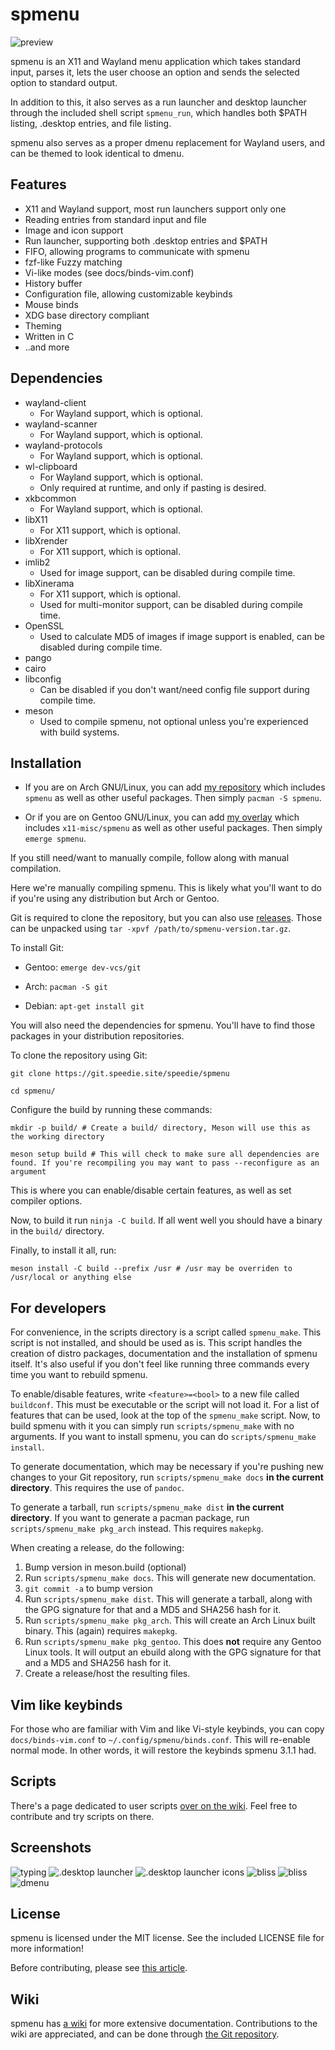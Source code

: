 # spmenu

![preview](/screenshots/preview.png)

spmenu is an X11 and Wayland menu application which takes standard input, parses
it, lets the user choose an option and sends the selected option to standard output.

In addition to this, it also serves as a run launcher and desktop launcher
through the included shell script `spmenu_run`, which handles both $PATH
listing, .desktop entries, and file listing.

spmenu also serves as a proper dmenu replacement for Wayland users, and
can be themed to look identical to dmenu.

## Features

- X11 and Wayland support, most run launchers support only one
- Reading entries from standard input and file
- Image and icon support
- Run launcher, supporting both .desktop entries and $PATH
- FIFO, allowing programs to communicate with spmenu
- fzf-like Fuzzy matching
- Vi-like modes (see docs/binds-vim.conf)
- History buffer
- Configuration file, allowing customizable keybinds
- Mouse binds
- XDG base directory compliant
- Theming
- Written in C
- ..and more

## Dependencies

- wayland-client
  - For Wayland support, which is optional.
- wayland-scanner
  - For Wayland support, which is optional.
- wayland-protocols
  - For Wayland support, which is optional.
- wl-clipboard
  - For Wayland support, which is optional.
  - Only required at runtime, and only if pasting is desired.
- xkbcommon
  - For Wayland support, which is optional.
- libX11
  - For X11 support, which is optional.
- libXrender
  - For X11 support, which is optional.
- imlib2
  - Used for image support, can be disabled during compile time.
- libXinerama
  - For X11 support, which is optional.
  - Used for multi-monitor support, can be disabled during compile time.
- OpenSSL
  - Used to calculate MD5 of images if image support is enabled, can be
disabled during compile time.
- pango
- cairo
- libconfig
  - Can be disabled if you don't want/need config file support during compile time.
- meson
  - Used to compile spmenu, not optional unless you're experienced with build systems.

## Installation

- If you are on Arch GNU/Linux, you can add
[my repository](https://git.speedie.site/speedie/speedie-aur) which includes
`spmenu` as well as other useful packages. Then simply `pacman -S spmenu`.

- Or if you are on Gentoo GNU/Linux, you can add
[my overlay](https://git.speedie.site/speedie/speedie-overlay) which includes
`x11-misc/spmenu` as well as other useful packages. Then simply `emerge spmenu`.

If you still need/want to manually compile, follow along with manual compilation.

Here we're manually compiling spmenu. This is likely what you'll want to do
if you're using any distribution but Arch or Gentoo.

Git is required to clone the repository, but you can also use
[releases](https://ls.speedie.site). Those can be unpacked
using `tar -xpvf /path/to/spmenu-version.tar.gz`.

To install Git:

- Gentoo: `emerge dev-vcs/git`

- Arch: `pacman -S git`

- Debian: `apt-get install git`

You will also need the dependencies for spmenu. You'll
have to find those packages in your distribution repositories.

To clone the repository using Git:

`git clone https://git.speedie.site/speedie/spmenu`

`cd spmenu/`

Configure the build by running these commands:

`mkdir -p build/ # Create a build/ directory, Meson will use this as the working
directory`

`meson setup build # This will check to make sure all dependencies are found.
If you're recompiling you may want to pass --reconfigure as an argument`

This is where you can enable/disable certain features, as well as set
compiler options.

Now, to build it run `ninja -C build`. If all went well you should have a
binary in the `build/` directory.

Finally, to install it all, run:

`meson install -C build --prefix /usr # /usr may be overriden to /usr/local
or anything else`

## For developers

For convenience, in the scripts directory is a script called `spmenu_make`.
This script is not installed, and should be used as is. This script handles
the creation of distro packages, documentation and the installation of spmenu
itself. It's also useful if you don't feel like running three commands every
time you want to rebuild spmenu.

To enable/disable features, write `<feature>=<bool>` to a new file called
`buildconf`. This must be executable or the script will not load it.
For a list of features that can be used, look at the top of the `spmenu_make`
script. Now, to build spmenu with it you can simply run `scripts/spmenu_make`
with no arguments. If you want to install spmenu, you can do
`scripts/spmenu_make install`.

To generate documentation, which may be necessary if you're pushing new changes
to your Git repository, run `scripts/spmenu_make docs` **in the current
directory**. This requires the use of `pandoc`.

To generate a tarball, run `scripts/spmenu_make dist` **in the current
directory**. If you want to generate a pacman package, run
`scripts/spmenu_make pkg_arch` instead. This requires `makepkg`.

When creating a release, do the following:

1. Bump version in meson.build (optional)
2. Run `scripts/spmenu_make docs`. This will generate new documentation.
3. `git commit -a` to bump version
4. Run `scripts/spmenu_make dist`. This will generate a tarball, along
with the GPG signature for that and a MD5 and SHA256 hash for it.
5. Run `scripts/spmenu_make pkg_arch`. This will create an Arch Linux
built binary. This (again) requires `makepkg`.
6. Run `scripts/spmenu_make pkg_gentoo`. This does **not** require any
Gentoo Linux tools. It will output an ebuild along with the GPG signature
for that and a MD5 and SHA256 hash for it.
7. Create a release/host the resulting files.

## Vim like keybinds

For those who are familiar with Vim and like Vi-style keybinds,
you can copy `docs/binds-vim.conf` to `~/.config/spmenu/binds.conf`.
This will re-enable normal mode. In other words, it will restore the
keybinds spmenu 3.1.1 had.

## Scripts

There's a page dedicated to user scripts
[over on the wiki](https://spmenu.speedie.site/User+scripts). Feel
free to contribute and try scripts on there.

## Screenshots

![typing](screenshots/typing.gif)
![.desktop launcher](screenshots/desktop-launcher.png)
![.desktop launcher icons](screenshots/icons.png)
![bliss](screenshots/bliss.png)
![bliss](screenshots/layout-picker.png)
![dmenu](screenshots/dmenu.png)

## License

spmenu is licensed under the MIT license. See the included LICENSE file for
more information!

Before contributing, please see [this article](https://spmenu.speedie.site/Contributing+to+spmenu).

## Wiki

spmenu has [a wiki](https://spmenu.speedie.site) for more extensive
documentation. Contributions to the wiki are appreciated, and
can be done through [the Git repository](https://git.speedie.site/speedie/spmenu-wiki).
